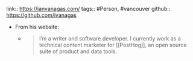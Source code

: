 link:: https://ianvanagas.com/
tags:: #Person, #vancouver
github:: https://github.com/ivanagas

- From his website:
	- > I’m a writer and software developer. I currently work as a technical content marketer for [[PostHog]], an open source suite of product and data tools.